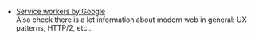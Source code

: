 - [Service workers by Google](https://developers.google.com/web/fundamentals/getting-started/primers/service-workers)  
  Also check there is a lot information about modern web in general: UX patterns, HTTP/2, etc..
